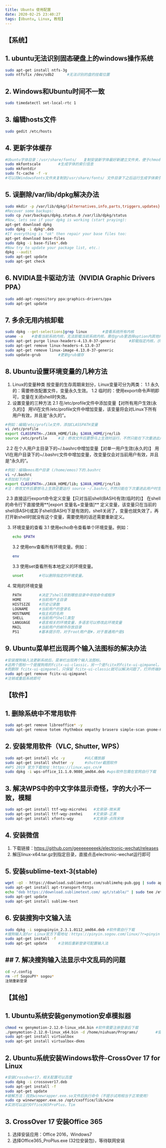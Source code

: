 ```yaml
---
title: Ubuntu 使用配置
date: 2020-02-25 23:40:27
tags: [Ubuntu, Linux, 教程]
---
```

## <b>【系统】</b>

## 1. ubuntu无法识别固态硬盘上的windows操作系统

```bash
sudo apt-get install ntfs-3g
sudo ntfsfix /dev/sdb2		#无法识别的盘的挂载位置
```

## 2. Windows和Ubuntu时间不一致

```bash
sudo timedatectl set-local-rtc 1
```

## 3. 编辑hosts文件

```bash
sudo gedit /etc/hosts
```

## 4. 更新字体缓存

```bash
#Ubuntu字体目录：/usr/share/fonts/	复制安装新字体最好新建立文件夹，便于chmod 755
sudo mkfontscale		#生成字体的索引信息
sudo mkfontdir
sudo fc-cache -f -v
#可以将WindowsFonts文件夹复制到/usr/share/fonts/ 文件目录下之后运行生成字体索引等，丰富字体
```

## 5. 误删除/var/lib/dpkg解决办法

```bash
sudo mkdir -p /var/lib/dpkg/{alternatives,info,parts,triggers,updates} 
#Recover some backups:
sudo cp /var/backups/dpkg.status.0 /var/lib/dpkg/status 
#Now, lets see if your dpkg is working (start praying):
apt-get download dpkg
sudo dpkg -i dpkg*.deb 
#If everything is "ok" then repair your base files too:
apt-get download base-files
sudo dpkg -i base-files*.deb 
#Now try to update your package list, etc.:
dpkg --audit
sudo apt-get update
sudo apt-get check 
```

## 6. NVIDIA显卡驱动方法（NVIDIA Graphic Drivers PPA）

```bash
sudo add-apt-repository ppa:graphics-drivers/ppa
sudo apt-get update
```

## 7. 多余无用内核卸载

```bash
sudo dpkg --get-selections|grep linux		#查看系统所有内核
uname -a	#查看当前系统内核，无法卸载当前系统内核，需在grub里选择option内其他内核启动
sudo apt-get purge linux-headers-4.13.0-37-generic 		#卸载指定内核，示例4.13.0-37
sudo apt-get remove linux-headers-4.13.0-37
sudo apt-get remove linux-image-4.13.0-37-generic
sudo update-grub		#更新grub缓存
```
## 8. Ubuntu设置环境变量的几种方法

1.  Linux的变量种类
    按变量的生存周期来划分，Linux变量可分为两类：
    1.1 永久的：需要修改配置文件，变量永久生效。
    1.2 临时的：使用export命令声明即可，变量在关闭shell时失效。
2.  设置变量的三种方法
    2.1 在/etc/profile文件中添加变量【对所有用户生效(永久的)】
    用VI在文件/etc/profile文件中增加变量，该变量将会对Linux下所有用户有效，并且是“永久的”。

```bash
#例如：编辑/etc/profile文件，添加CLASSPATH变量
vi /etc/profile
export CLASSPATH=./JAVA_HOME/lib; $JAVA_HOME/jre/lib
source /etc/profile		#注：修改文件后要想马上生效时运行，不然只能在下次重进此用户时生效。
```

​	2.2 在个人用户主目录下的~/.bashrc中增加变量【对单一用户生效(永久的)】
用VI在用户目录下的~/.bashrc文件中增加变量，改变量仅会对当前用户有效，并且是“永久的”。

```bash
#例如：编辑emos用户目录 (/home/emos)下的.bashrc
vi ~/.bashrc
#添加如下内容：
export CLASSPATH=./JAVA_HOME/lib; $JAVA_HOME/jre/lib
#注：修改文件后要想马上生效还要运行 source ~/.bashrc,不然只能在下次重进此用户时生效。
```

​	2.3 直接运行export命令定义变量【只对当前shell(BASH)有效(临时的)】
​	在shell的命令行下直接使用**[export 变量名=变量值]** 定义变量，该变量只在当前的shell(BASH)或其子shell(BASH)下是有效的，shell关闭了，变量也就失效了，再打开新shell时就没有这个变量，需要使用的话还需要重新定义。

3.  环境变量的查看
    3.1 使用echo命令查看单个环境变量。例如：
    
    ```bash
    echo $PATH
    ```
    
    3.2 使用env查看所有环境变量。例如：
    
    ```bash
    env
    ```
    
    3.3 使用set查看所有本地定义的环境变量。
    
    ```bash
    unset		#可以删除指定的环境变量。
    ```
    
4.  常用的环境变量
    
    ```bash
    PATH		#决定了shell将到哪些目录中寻找命令或程序
    HOME		#当前用户主目录
    HISTSIZE	#历史记录数
    LOGNAME		#当前用户的登录名
    HOSTNAME	#指主机的名称
    SHELL		#当前用户Shell类型
    LANGUAGE	#语言相关的环境变量，多语言可以修改此环境变量
    MAIL		#当前用户的邮件存放目录
    PS1			#基本提示符，对于root用户是#，对于普通用户是$
    ```
    
## 9. Ubuntu菜单栏出现两个输入法图标的解决办法
```bash
#安装搜狗输入法更新系统后，菜单栏出现两个输入法图标。
#这两个图标一个是搜狗用的fcitx-ui-classic，另一个是fcitx的fcitx-ui-qimpanel。
#而删除 fcitx-ui-qimpanel，只保留 fcitx-ui-classic就可以解决问题了，打开终端执行：
sudo apt-get remove fcitx-ui-qimpanel
#注销或重启系统即可
```

## <b>【软件】</b>

## 1. 删除系统中不常用软件

```bash
sudo apt-get remove libreoffice* -y
sudo apt-get remove totem rhythmbox empathy brasero simple-scan gnome-mahjongg aisleriot gnome-mines cheese transmission-common gnome-orca webbrowser-app gnome-sudoku landscape-client-ui-install -y
```

## 2. 安装常用软件（VLC, Shutter, WPS）

```bash
sudo apt-get install vlc -y			#VLC播放器
sudo apt-get install shutter -y		#shutter截图软件
#WPS 2019 官方下载地址：https://linux.wps.cn/#
sudo dpkg -i wps-office_11.1.0.9080_amd64.deb #wps软件包需在官网自行下载
```

## 3. 解决WPS中的中文字体显示奇怪，字的大小不一致，模糊

```bash
sudo apt-get install ttf-wqy-microhei 	#文泉驿-微米黑
sudo apt-get install ttf-wqy-zenhei 	#文泉驿-正黑
sudo apt-get install xfonts-wqy 		#文泉驿-点阵宋体
```

## 4. 安装微信

1. 下载链接：https://github.com/geeeeeeeeek/electronic-wechat/releases
2. 解压linux-x64.tar.gz到指定目录，直接点击electronic-wechat运行即可

## 5. 安装sublime-text-3(stable)

```bash
wget -qO - https://download.sublimetext.com/sublimehq-pub.gpg | sudo apt-key add -
sudo apt-get install apt-transport-https
echo "deb https://download.sublimetext.com/ apt/stable/" | sudo tee /etc/apt/sources.list.d/sublime-text.list
sudo apt-get update
sudo apt-get install sublime-text
```
## 6. 安装搜狗中文输入法

```bash
sudo dpkg -i sogoupinyin_2.3.1.0112_amd64.deb #软件需自行下载
#搜狗输入法for Linux官方下载地址：https://pinyin.sogou.com/linux/?r=pinyin
sudo apt-get install -f
sudo apt-get update		#注销后重新登录可配置输入法
```

## ## 7. 解决搜狗输入法显示中文乱码的问题

```bash
cd ~/.config
rm -rf SogouPY* sogou*
注销重新登录
```

## <b>【其他】</b>

## 1. Ubuntu系统安装genymotion安卓模拟器

```bash
chmod +x genymotion-2.12.0-linux_x64.bin #软件需要注册登录后下载
./genymotion-2.12.0-linux_x64.bin -d /home/niuhuan/Programs/		#安装位置可自定义
sudo apt-get install virtualbox
sudo apt-get install virtualbox-dkms
```

## 2. Ubuntu系统安装Windows软件-CrossOver 17 for Linux

```bash
#安装CrossOver17，相关配置可以百度
sudo dpkg -i crossover17.deb
sudo apt-get install -f
sudo apt-get update
#破解方法：找到winewrapper.exe.so文件后执行命令（不提示试用相当于正常使用）
sudo cp winewrapper.exe.so /opt/cxoffice/lib/wine
#实测可以运行Office365ProPlus，Tim
```

## 3. CrossOver 17 安装Office 365

1.  选择安装应用：Office 2016，Windows7
2.  选择Office365_ProPlus.exe (32位安装包)，等待联网安装
